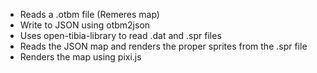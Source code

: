 - Reads a .otbm file (Remeres map)
- Write to JSON using otbm2json
- Uses open-tibia-library to read .dat and .spr files
- Reads the JSON map and renders the proper sprites from the .spr file
- Renders the map using pixi.js
